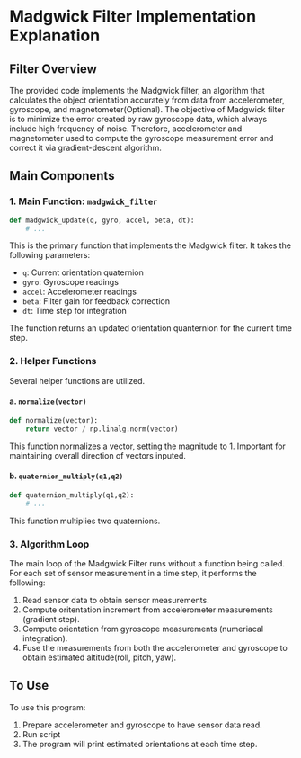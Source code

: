 # Madgwick Filter Implementation Explanation
## Filter Overview

The provided code implements the Madgwick filter, an algorithm that calculates the object orientation accurately from data from accelerometer, gyroscope, 
and magnetometer(Optional).
The objective of Madgwick filter is to minimize the error created by raw gyroscope data, which always include high frequency of noise.
Therefore, accelerometer and magnetometer used to compute the gyroscope measurement error and correct it via gradient-descent algorithm.

## Main Components
### 1. Main Function: `madgwick_filter`

```python
def madgwick_update(q, gyro, accel, beta, dt):
    # ...
```

This is the primary function that implements the Madgwick filter. It takes the following parameters:

- `q`: Current orientation quaternion
- `gyro`: Gyroscope readings
- `accel`: Accelerometer readings
- `beta`: Filter gain for feedback correction 
- `dt`: Time step for integration

The function returns an updated orientation quanternion for the current time step.

### 2. Helper Functions

Several helper functions are utilized.

#### a. `normalize(vector)`
```python
def normalize(vector):
    return vector / np.linalg.norm(vector)
```

This function normalizes a vector, setting the magnitude to 1. Important for maintaining overall direction of vectors inputed. 

#### b. `quaternion_multiply(q1,q2)`
```python
def quaternion_multiply(q1,q2):
    # ...
```

This function multiplies two quaternions.

### 3. Algorithm Loop

The main loop of the Madgwick Filter runs without a function being called. For each set of sensor measurement in a time step, it performs the following:

1) Read sensor data to obtain sensor measurements.                                       
2) Compute oritentation increment from accelerometer measurements (gradient step).
3) Compute orientation from gyroscope measurements (numeriacal integration).                                       
4) Fuse the measurements from both the accelerometer and gyroscope to obtain estimated altitude(roll, pitch, yaw).

## To Use

To use this program:

1) Prepare accelerometer and gyroscope to have sensor data read.
2) Run script
3) The program will print estimated orientations at each time step. 
